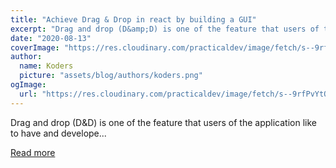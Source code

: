 ```yaml
---
title: "Achieve Drag & Drop in react by building a GUI"
excerpt: "Drag and drop (D&amp;D) is one of the feature that users of the application like to have and develope..."
date: "2020-08-13"
coverImage: "https://res.cloudinary.com/practicaldev/image/fetch/s--9rfPvYtO--/c_imagga_scale,f_auto,fl_progressive,h_420,q_66,w_1000/https://dev-to-uploads.s3.amazonaws.com/i/ud33w9ls2azcf4vadqmi.gif"
author:
  name: Koders
  picture: "assets/blog/authors/koders.png"
ogImage:
  url: "https://res.cloudinary.com/practicaldev/image/fetch/s--9rfPvYtO--/c_imagga_scale,f_auto,fl_progressive,h_420,q_66,w_1000/https://dev-to-uploads.s3.amazonaws.com/i/ud33w9ls2azcf4vadqmi.gif"
---
```


Drag and drop (D&amp;D) is one of the feature that users of the application like to have and develope...

[Read more](https://dev.to/karthick3018/achieve-drag-drop-in-react-by-building-a-gui-53p2)
